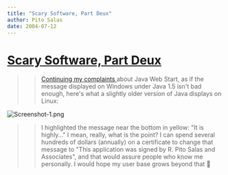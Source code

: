 ```yaml
---
title: "Scary Software, Part Deux"
author: Pito Salas
date: 2004-07-12
---
```

# [Scary Software, Part Deux](None)



>>

>> [Continuing my complaints ](</weblogs/archives/000457.html>)about Java Web
Start, as if the message displayed on Windows under Java 1.5 isn't bad enough,
here's what a slightly older version of Java displays on Linux:

>>

>>
![Screenshot-1.png](https://i0.wp.com/s3.media.squarespace.com/production/1075723/12829350/weblogs/archives/Screenshot-1.png?resize=464%2C293)

>>

>> I highlighted the message near the bottom in yellow: "It is highly…" I
mean, really, what is the point? I can spend several hundreds of dollars
(annually) on a certificate to change that message to "This application was
signed by R. Pito Salas and Associates", and that would assure people who know
me personally. I would hope my user base grows beyond that 🙂


